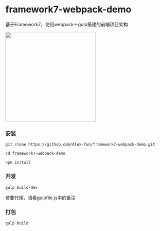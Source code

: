 # framework7-webpack-demo
基于Framework7，使用webpack＋gulp搭建的前端项目架构

<img src="https://dn-cnode.qbox.me/FggySaifXShKXx-Rp9c5gxh6Gox0" width="280">

### 安装
```
git clone https://github.com/Alex-fun/framework7-webpack-demo.git

cd framework7-webpack-demo

npm install 

```

### 开发

```
gulp build-dev
```

若要代理，请看gulpfile.js中的备注


### 打包

```
gulp build
```
